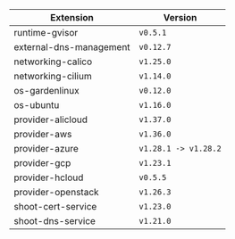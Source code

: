 | Extension      |  Version | 
| ----------- | ----------- |
|runtime-gvisor|```v0.5.1```|
|external-dns-management|```v0.12.7```|
|networking-calico|```v1.25.0```|
|networking-cilium|```v1.14.0```|
|os-gardenlinux|```v0.12.0```|
|os-ubuntu|```v1.16.0```|
|provider-alicloud|```v1.37.0```|
|provider-aws|```v1.36.0```|
|provider-azure|```v1.28.1 -> v1.28.2```|
|provider-gcp|```v1.23.1```|
|provider-hcloud|```v0.5.5```|
|provider-openstack|```v1.26.3```|
|shoot-cert-service|```v1.23.0```|
|shoot-dns-service|```v1.21.0```|
